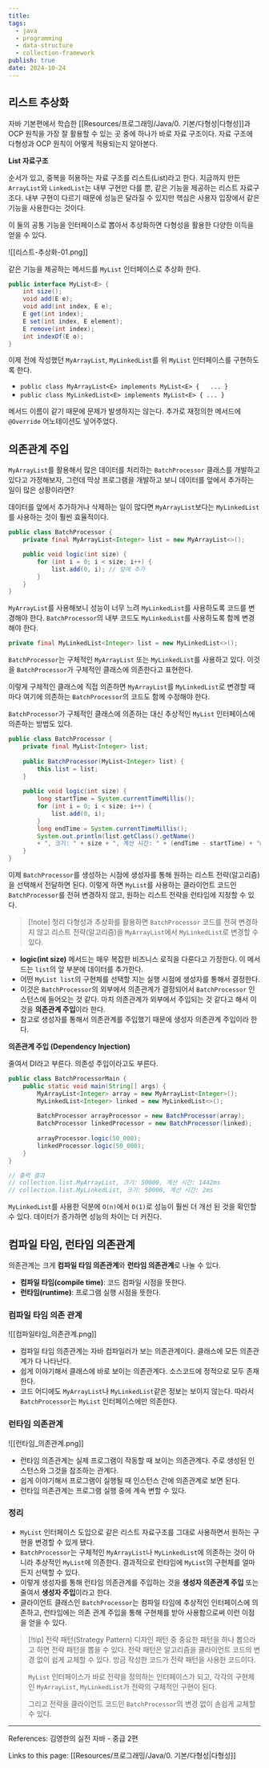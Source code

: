 ```yaml
---
title: 
tags:
  - java
  - programming
  - data-structure
  - collection-framework
publish: true
date: 2024-10-24
---
```

## 리스트 추상화
자바 기본편에서 학습한 [[Resources/프로그래밍/Java/0. 기본/다형성|다형성]]과 OCP 원칙을 가장 잘 활용할 수 있는 곳 중에 하나가 바로 자료 구조이다.
자료 구조에 다형성과 OCP 원칙이 어떻게 적용되는지 알아본다.

**List 자료구조**

순서가 있고, 중복을 허용하는 자료 구조를 리스트(List)라고 한다.
지금까지 만든 `ArrayList`와 `LinkedList`는 내부 구현만 다를 뿐, 같은 기능을 제공하는 리스트 자료구조다.
내부 구현이 다르기 때문에 성능은 달라질 수 있지만 핵심은 사용자 입장에서 같은 기능을 사용한다는 것이다.

이 둘의 공통 기능을 인터페이스로 뽑아서 추상화하면 다형성을 활용한 다양한 이득을 얻을 수 있다.

![[리스트-추상화-01.png]]

같은 기능을 제공하는 메서드를 `MyList` 인터페이스로 추상화 한다.

```java
public interface MyList<E> {  
    int size();  
    void add(E e);  
    void add(int index, E e);  
    E get(int index);  
    E set(int index, E element);  
    E remove(int index);  
    int indexOf(E o);  
}
```

이제 전에 작성했던 `MyArrayList`, `MyLinkedList`를 위 `MyList` 인터페이스를 구현하도록 한다.

- `public class MyArrayList<E> implements MyList<E> {	... }`
- `public class MyLinkedList<E> implements MyList<E> { ... }`

메서드 이름이 같기 때문에 문제가 발생하지는 않는다. 추가로 재정의한 메서드에 `@Override` 어노테이션도 넣어주었다.

## 의존관계 주입
`MyArrayList`를 활용해서 많은 데이터를 처리하는 `BatchProcessor` 클래스를 개발하고 있다고 가정해보자, 그런데 막상 프로그램을 개발하고 보니 데이터를 앞에서 추가하는 일이 많은 상황이라면?

데이터를 앞에서 추가하거나 삭제하는 일이 많다면 `MyArrayList`보다는 `MyLinkedList`를 사용하는 것이 훨씬 효율적이다.

```java title="구체적인 BatchProcessor의 예시"
public class BatchProcessor {
	private final MyArrayList<Integer> list = new MyArrayList<>();

	public void logic(int size) {
		for (int i = 0; i < size; i++) {
			list.add(0, i); // 앞에 추가
		}
	}
}
```

`MyArrayList`를 사용해보니 성능이 너무 느려 `MyLinkedList`를 사용하도록 코드를 변경해야 한다. `BatchProcessor`의 내부 코드도 `MyLinkedList`를 사용하도록 함께 변경해야 한다.

```java title="연결 리스트로 코드 변경"
private final MyLinkedList<Integer> list = new MyLinkedList<>();
```

`BatchProcessor`는 구체적인 `MyArrayList` 또는 `MyLinkedList`를 사용하고 있다. 이것을 `BatchProcessor`가 구체적인 클래스에 의존한다고 표현한다.

이렇게 구체적인 클래스에 직접 의존하면 `MyArrayList`를 `MyLinkedList`로 변경할 때 마다 여기에 의존하는 `BatchProcessor`의 코드도 함께 수정해야 한다.

`BatchProcessor`가 구체적인 클래스에 의존하는 대신 추상적인 `MyList` 인터페이스에 의존하는 방법도 있다.

```java title="추상적인 MyList에 의존하는 BatchProcessor 예시"
public class BatchProcessor {  
    private final MyList<Integer> list;  
  
    public BatchProcessor(MyList<Integer> list) {  
        this.list = list;  
    }  
  
    public void logic(int size) {  
        long startTime = System.currentTimeMillis();  
        for (int i = 0; i < size; i++) {  
            list.add(0, i);  
        }  
        long endTime = System.currentTimeMillis();  
        System.out.println(list.getClass().getName() 
        + ", 크기: " + size + ", 계산 시간: " + (endTime - startTime) + "ms");  
    }  
}
```

이제 `BatchProcessor`를 생성하는 시점에 생성자를 통해 원하는 리스트 전략(알고리즘)을 선택해서 전달하면 된다. 이렇게 하면 `MyList`를 사용하는 클라이언트 코드인 `BatchProcessor`를 전혀 변경하지 않고, 원하는 리스트 전략을 런타임에 지정할 수 있다.

> [!note] 정리
> 다형성과 추상화를 활용하면 `BatchProcessor` 코드를 전혀 변경하지 않고 리스트 전략(알고리즘)을 `MyArrayList`에서 `MyLinkedList`로 변경할 수 있다.

- **logic(int size)** 메서드는 매우 복잡한 비즈니스 로직을 다룬다고 가정한다. 이 메서드는 `list`의 앞 부분에 데이터를 추가한다.
- 어떤 `MyList list`의 구현체를 선택할 지는 실행 시점에 생성자를 통해서 결정한다.
- 이것은 `BatchProcessor`의 외부에서 의존관계가 결정되어서 `BatchProcessor` 인스턴스에 들어오는 것 같다. 마치 의존관계가 외부에서 주입되는 것 같다고 해서 이것을 **의존관계 주입**이라 한다.
- 참고로 생성자를 통해서 의존관계를 주입했기 때문에 생성자 의존관계 주입이라 한다.

**의존관계 주입 (Dependency Injection)**

줄여서 DI라고 부른다. 의존성 주입이라고도 부른다.

```java title="배열 리스트와 연결 리스트의 성능 비교"
public class BatchProcessorMain {  
    public static void main(String[] args) {  
        MyArrayList<Integer> array = new MyArrayList<Integer>();  
        MyLinkedList<Integer> linked = new MyLinkedList<>();  
  
        BatchProcessor arrayProcessor = new BatchProcessor(array);  
        BatchProcessor linkedProcessor = new BatchProcessor(linked);  
  
        arrayProcessor.logic(50_000);  
        linkedProcessor.logic(50_000);  
    }  
}

// 출력 결과
// collection.list.MyArrayList, 크기: 50000, 계산 시간: 1442ms
// collection.list.MyLinkedList, 크기: 50000, 계산 시간: 2ms
```

`MyLinkedList`를 사용한 덕분에 `O(n)`에서 `O(1)`로 성능이 훨씬 더 개선 된 것을 확인할 수 있다. 데이터가 증가하면 성능의 차이는 더 커진다.

## 컴파일 타임, 런타임 의존관계
의존관계는 크게 **컴파일 타임 의존관계**와 **런타임 의존관계**로 나눌 수 있다.
- **컴파일 타임(compile time)**: 코드 컴파일 시점을 뜻한다.
- **런타임(runtime)**: 프로그램 실행 시점을 뜻한다.

### 컴파일 타임 의존 관계

![[컴파일타임_의존관계.png]]

- 컴파일 타임 의존관계는 자바 컴파일러가 보는 의존관계이다. 클래스에 모든 의존관계가 다 나타난다.
- 쉽게 이야기해서 클래스에 바로 보이는 의존관계다. 소스코드에 정적으로 모두 존재한다.
- 코드 어디에도 `MyArrayList`나 `MyLinkedList`같은 정보는 보이지 않는다. 따라서 `BatchProcessor`는 `MyList` 인터페이스에만 의존한다.

### 런타임 의존관계
![[런타임_의존관계.png]]
- 런타임 의존관계는 실제 프로그램이 작동할 때 보이는 의존관계다. 주로 생성된 인스턴스와 그것을 참조하는 관계다.
- 쉽게 이야기해서 프로그램이 실행될 때 인스턴스 간에 의존관계로 보면 된다.
- 런타임 의존관계는 프로그램 실행 중에 계속 변할 수 있다.

### 정리
- `MyList` 인터페이스 도입으로 같은 리스트 자료구조를 그대로 사용하면서 원하는 구현을 변경할 수 있게 됐다.
- `BatchProcessor`는 구체적인 `MyArrayList`나 `MyLinkedList`에 의존하는 것이 아니라 추상적인 `MyList`에 의존한다. 결과적으로 런타임에 `MyList`의 구현체를 얼마든지 선택할 수 있다.
- 이렇게 생성자를 통해 런타임 의존관계를 주입하는 것을 **생성자 의존관계 주입** 또는 줄여서 **생성자 주입**이라고 한다.
- 클라이언트 클래스인 `BatchProcessor`는 컴파일 타임에 추상적인 인터페이스에 의존하고, 런타임에는 의존 관계 주입을 통해 구현체를 받아 사용함으로써 이런 이점을 얻을 수 있다.

> [!tip] 전략 패턴(Strategy Pattern)
> 디자인 패턴 중 중요한 패턴을 하나 뽑으라고 하면 전략 패턴을 뽑을 수 있다. 전략 패턴은 알고리즘을 클라이언트 코드의 변경 없이 쉽게 교체할 수 있다. 방금 작성한 코드가 전략 패턴을 사용한 코드이다.
> 
> `MyList` 인터페이스가 바로 전략을 정의하는 인터페이스가 되고, 각각의 구현체인 `MyArrayList`, `MyLinkedList`가 전략의 구체적인 구현이 된다.
> 
> 그리고 전략을 클라이언트 코드인 `BatchProcessor`의 변경 없이 손쉽게 교체할 수 있다.

---
References: 김영한의 실전 자바 - 중급 2편

Links to this page: [[Resources/프로그래밍/Java/0. 기본/다형성|다형성]]